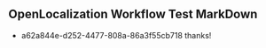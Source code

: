 ## OpenLocalization Workflow Test MarkDown
* a62a844e-d252-4477-808a-86a3f55cb718 
thanks!<!--HONumber=Mar16_HO4-->
